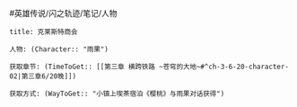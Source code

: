 #英雄传说/闪之轨迹/笔记/人物
```ad-note
title: 克莱斯特商会

人物: (Character:: "雨果")

获取章节: (TimeToGet:: [[第三章 横跨铁路 ~苍穹的大地~#^ch-3-6-20-character-02|第三章6/20晚]])

获取方式: (WayToGet:: "小镇上喫茶宿泊《樱桃》与雨果对话获得")

```
